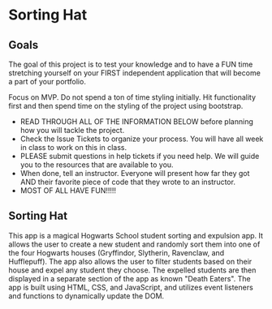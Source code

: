 # Sorting Hat

## Goals
The goal of this project is to test your knowledge and to have a FUN time stretching yourself on your FIRST independent application that will become a part of your portfolio.

Focus on MVP. Do not spend a ton of time styling initially. Hit functionality first and then spend time on the styling of the project using bootstrap.

- READ THROUGH ALL OF THE INFORMATION BELOW before planning how you will tackle the project.
- Check the Issue Tickets to organize your process. You will have all week in class to work on this in class. 
- PLEASE submit questions in help tickets if you need help. We will guide you to the resources that are available to you.
- When done, tell an instructor. Everyone will present how far they got AND their favorite piece of code that they wrote to an instructor.
- MOST OF ALL HAVE FUN!!!!!

## Sorting Hat
This app is a magical Hogwarts School student sorting and expulsion app. It allows the user to create a new student and randomly sort them into one of the four Hogwarts houses (Gryffindor, Slytherin, Ravenclaw, and Hufflepuff). The app also allows the user to filter students based on their house and expel any student they choose. The expelled students are then displayed in a separate section of the app as known "Death Eaters". The app is built using HTML, CSS, and JavaScript, and utilizes event listeners and functions to dynamically update the DOM.

